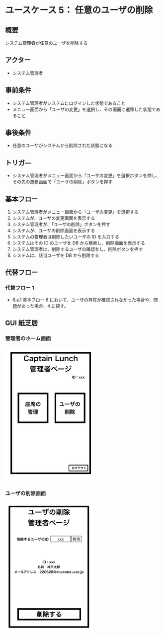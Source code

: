 # ユースケース 5： 任意のユーザの削除

## 概要

システム管理者が任意のユーザを削除する

## アクター

- システム管理者

## 事前条件

- システム管理者がシステムにログインした状態であること
- メニュー画面から「ユーザの変更」を選択し、その画面に遷移した状態であること

## 事後条件

- 任意のユーザがシステムから削除された状態になる

## トリガ―

- システム管理者がメニュー画面から「ユーザの変更」を選択ボタンを押し、その先の遷移画面で「ユーザの削除」ボタンを押す

## 基本フロー

1. システム管理者がメニュー画面から「ユーザの変更」を選択する
2. システムが、ユーザの変更画面を表示する
3. システム管理者が、「ユーザの削除」ボタンを押す
4. システムが、ユーザの削除画面を表示する
5. システムの管理者は削除したいユーザの ID を入力する
6. システムはその ID のユーザを DB から検索し、削除画面を表示する
7. システム管理者は、削除するユーザの確認をし、削除ボタンを押す
8. システムは、該当ユーザを DB から削除する

## 代替フロー

### 代替フロー 1

- 6.a.1 基本フロー 6 において、ユーザの存在が確認されなかった場合や、問題があった場合、4 に戻す。

## GUI 紙芝居

### 管理者のホーム画面

<img src="./img/adminhome.png">

### ユーザの削除画面

<img src="./img/deleteUser.png">
